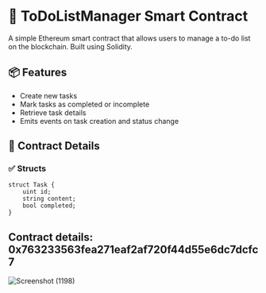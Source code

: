 # 📝 ToDoListManager Smart Contract

A simple Ethereum smart contract that allows users to manage a to-do list on the blockchain. Built using Solidity.

## 📦 Features

- Create new tasks
- Mark tasks as completed or incomplete
- Retrieve task details
- Emits events on task creation and status change

## 🔧 Contract Details

### ✅ Structs

```solidity
struct Task {
    uint id;
    string content;
    bool completed;
}
```
## Contract details: 0x763233563fea271eaf2af720f44d55e6dc7dcfc7
![Screenshot (1198)](https://github.com/user-attachments/assets/cf06723d-b4ab-4eb4-85f0-a67517488b89)

